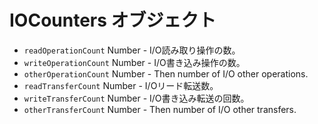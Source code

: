 # IOCounters オブジェクト

* `readOperationCount` Number - I/O読み取り操作の数。
* `writeOperationCount` Number - I/O書き込み操作の数。
* `otherOperationCount` Number - Then number of I/O other operations.
* `readTransferCount` Number - I/Oリード転送数。
* `writeTransferCount` Number - I/O書き込み転送の回数。
* `otherTransferCount` Number - Then number of I/O other transfers.